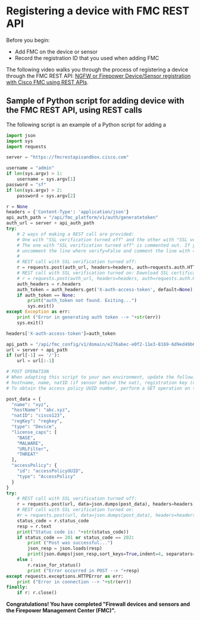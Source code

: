 # Registering a device with FMC REST API

Before you begin:

* Add FMC on the device or sensor
* Record the registration ID that you used when adding FMC

The following video walks you through the process of registering a device through the FMC REST API:  [NGFW or Firepower Device/Sensor registration with Cisco FMC using REST APIs](https://youtu.be/7eTFSfL0EkU).

## Sample of Python script for adding device with the FMC REST API, using REST calls

The following script is an example of a Python script for adding a

```python
import json
import sys
import requests

server = "https://fmcrestapisandbox.cisco.com"

username = "admin"
if len(sys.argv) > 1:
    username = sys.argv[1]
password = "sf"
if len(sys.argv) > 2:
    password = sys.argv[2]

r = None
headers = {'Content-Type': 'application/json'}
api_auth_path = "/api/fmc_platform/v1/auth/generatetoken"
auth_url = server + api_auth_path
try:
    # 2 ways of making a REST call are provided:
    # One with "SSL verification turned off" and the other with "SSL verification turned on".
    # The one with "SSL verification turned off" is commented out. If you like to use that then
    # uncomment the line where verify=False and comment the line with =verify='/path/to/ssl_certificate'
    #
    # REST call with SSL verification turned off:
    r = requests.post(auth_url, headers=headers, auth=requests.auth.HTTPBasicAuth(username,password), verify=False)
    # REST call with SSL verification turned on: Download SSL certificates from your FMC first and provide its path for verification.
    # r = requests.post(auth_url, headers=headers, auth=requests.auth.HTTPBasicAuth(username,password), verify='/path/to/ssl_certificate')
    auth_headers = r.headers
    auth_token = auth_headers.get('X-auth-access-token', default=None)
    if auth_token == None:
        print("auth_token not found. Exiting...")
        sys.exit()
except Exception as err:
    print ("Error in generating auth token --> "+str(err))
    sys.exit()

headers['X-auth-access-token']=auth_token

api_path = "/api/fmc_config/v1/domain/e276abec-e0f2-11e3-8169-6d9ed49b625f/devices/devicerecords"    # param
url = server + api_path
if (url[-1] == '/'):
    url = url[:-1]

# POST OPERATION
# When adapting this script to your own environment, update the following JSON parameters here:
# hostname, name, natID (if sensor behind the nat), registration key (created when device is configured).
# To obtain the access policy UUID number, perform a GET operation on the access policy.

post_data = {
  "name": "xyz",
  "hostName": "abc.xyz",
  "natID": "cisco123",
  "regKey": "regkey",
  "type": "Device",
  "license_caps": [
    "BASE",
    "MALWARE",
    "URLFilter",
    "THREAT"
  ],
  "accessPolicy": {
    "id": "accessPolicyUUID",
    "type": "AccessPolicy"
  }
}
try:
    # REST call with SSL verification turned off:
    r = requests.post(url, data=json.dumps(post_data), headers=headers, verify=False)
    # REST call with SSL verification turned on:
    #r = requests.post(url, data=json.dumps(post_data), headers=headers, verify='/path/to/ssl_certificate')
    status_code = r.status_code
    resp = r.text
    print("Status code is: "+str(status_code))
    if status_code == 201 or status_code == 202:
        print ("Post was successful...")
        json_resp = json.loads(resp)
        print(json.dumps(json_resp,sort_keys=True,indent=4, separators=(',', ': ')))
    else :
        r.raise_for_status()
        print ("Error occurred in POST --> "+resp)
except requests.exceptions.HTTPError as err:
    print ("Error in connection --> "+str(err))
finally:
    if r: r.close()
```

**Congratulations! You have completed "Firewall devices and sensors and the Firepower Management Center (FMC)".**

